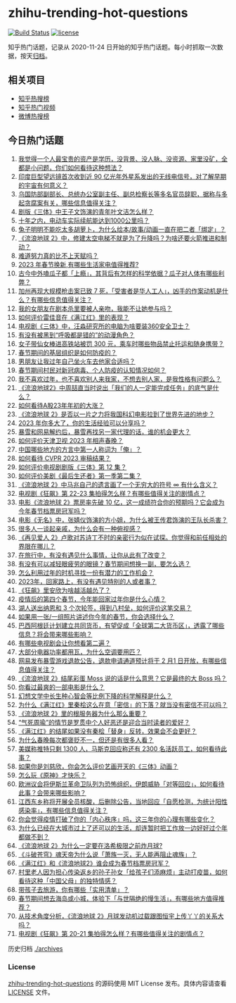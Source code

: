 # zhihu-trending-hot-questions

[![Build Status](https://github.com/justjavac/zhihu-trending-hot-questions/workflows/ci/badge.svg?branch=master)](https://github.com/justjavac/zhihu-trending-hot-questions/actions)
[![license](https://img.shields.io/github/license/justjavac/zhihu-trending-hot-questions)](https://github.com/justjavac/zhihu-trending-hot-questions/blob/master/LICENSE)

知乎热门话题，记录从 2020-11-24
日开始的知乎热门话题。每小时抓取一次数据，按天[归档](./archives)。

## 相关项目

- [知乎热搜榜](https://github.com/justjavac/zhihu-trending-top-search)
- [知乎热门视频](https://github.com/justjavac/zhihu-trending-hot-video)
- [微博热搜榜](https://github.com/justjavac/weibo-trending-hot-search)

## 今日热门话题

<!-- BEGIN -->
<!-- 最后更新时间 Wed Jan 25 2023 10:14:40 GMT+0800 (China Standard Time) -->

1. [我觉得一个人最宝贵的资产是学历，没背景、没人脉、没资源、家里没矿，全都是小问题，你们如何看待这种想法？](https://www.zhihu.com/question/579255639)
1. [印度巨型望远镜首次收到近 90 亿光年外星系发出的无线电信号，对了解早期的宇宙有何意义？](https://www.zhihu.com/question/580328988)
1. [乌国防部副部长、总统办公室副主任、副总检察长等多名官员辞职，据称与多起贪腐案有关，哪些信息值得关注？](https://www.zhihu.com/question/580335469)
1. [剧版《三体》中王子文饰演的青年叶文洁怎么样？](https://www.zhihu.com/question/578880562)
1. [十年之内，电动车实际续航能达到1000公里吗？](https://www.zhihu.com/question/579489568)
1. [兔子明明不能吃太多胡萝卜，为什么绘本/故事/动画一直在把二者「绑定」？](https://www.zhihu.com/question/580233831)
1. [《流浪地球 2》中，修建太空电梯不就是为了升降吗？为啥还要火箭推进和制动？](https://www.zhihu.com/question/580088876)
1. [难道努力真的比不上天赋吗？](https://www.zhihu.com/question/580348603)
1. [2023 年春节换新,有哪些生活家电值得推荐?](https://www.zhihu.com/question/569753612)
1. [古今中外嗑瓜子都「上瘾」，其背后有怎样的科学依据？瓜子对人体有哪些利弊？](https://www.zhihu.com/question/580235921)
1. [加州再现大规模枪击案已致 7 死，「受害者是华人工人」，凶手的作案动机是什么？有哪些信息值得关注？](https://www.zhihu.com/question/580327634)
1. [我的女朋友在剧本杀里要被人亲吻，我能不让她参与吗？](https://www.zhihu.com/question/568332577)
1. [如何评价雷佳音在《满江红》里的表现？](https://www.zhihu.com/question/579936554)
1. [电视剧《三体》中，汪淼研究所的电脑为啥要装360安全卫士？](https://www.zhihu.com/question/578998712)
1. [有没有被黑到“呼吸都是错的”的动漫角色？](https://www.zhihu.com/question/578866973)
1. [女子带仙女棒进高铁站被罚 300 元，乘车时哪些物品禁止托运和随身携带？](https://www.zhihu.com/question/580333399)
1. [春节期间的基层组织是如何防疫的？](https://www.zhihu.com/question/579420809)
1. [男朋友让我过年自己坐火车去他家合适吗？](https://www.zhihu.com/question/571265017)
1. [春节期间村民对新冠病毒、个人防疫的认知情况如何？](https://www.zhihu.com/question/579404823)
1. [我不喜欢过年，也不喜欢别人来我家，不想去别人家，是我性格有问题么？](https://www.zhihu.com/question/576650811)
1. [《流浪地球2》中周喆直当时说出「我们的人一定能完成任务」的底气是什么？](https://www.zhihu.com/question/580038620)
1. [如何看待A股23年年初的大涨？](https://www.zhihu.com/question/579209550)
1. [《流浪地球 2》是否以一片之力将我国科幻电影拉到了世界先进的地步？](https://www.zhihu.com/question/580198836)
1. [2023 年你多大了，你的生活经验可以分享吗？](https://www.zhihu.com/question/580280582)
1. [暴雪和网易解约后，暴雪再找另一家代理的话，谁的机会更大？](https://www.zhihu.com/question/567390137)
1. [如何评价天津卫视 2023 年相声春晚？](https://www.zhihu.com/question/580198782)
1. [中国哪些地方的方言中第一人称词为「俺」？](https://www.zhihu.com/question/27028075)
1. [如何看待 CVPR 2023 审稿结果？](https://www.zhihu.com/question/580351046)
1. [如何评价电视剧剧版《三体》第 12 集？](https://www.zhihu.com/question/579715688)
1. [如何评价美剧《最后生还者》第一季第二集？](https://www.zhihu.com/question/580117789)
1. [《流浪地球 2》中马兆自己的遗言画了一个无穷大的符号 ∞ 有什么含义？](https://www.zhihu.com/question/580200570)
1. [电视剧《狂飙》第 22-23 集拍得怎么样？有哪些值得关注的剧情点？](https://www.zhihu.com/question/580289459)
1. [电影《流浪地球 2》票房率先破 10 亿，这一成绩符合你的预期吗？它会成为今年春节档票房冠军吗？](https://www.zhihu.com/question/580277048)
1. [电影《无名》中，张婧仪饰演的方小姐，为什么被王传君饰演的王队长杀害？](https://www.zhihu.com/question/580036946)
1. [很多人一谈起亲戚，为什么会有一种俯视感？](https://www.zhihu.com/question/579241468)
1. [《再见爱人 2》卢歌对苏诗丁不时的亲密行为似在试探。你觉得和前任相处的界限在哪儿？](https://www.zhihu.com/question/580302062)
1. [在旅行中，有没有遇见什么事情，让你从此有了改变？](https://www.zhihu.com/question/578470383)
1. [有没有可以减轻眼疲劳的眼镜？春节期间想换一副，要怎么选？](https://www.zhihu.com/question/580191831)
1. [怎么利用过年的时机寻找一份有潜力的工作机会？](https://www.zhihu.com/question/579045708)
1. [2023年，回家路上，有没有遇见特别的人或者事？](https://www.zhihu.com/question/579051753)
1. [《狂飙》里安欣为啥越活越怂了？](https://www.zhihu.com/question/580199099)
1. [疫情后的第四个春节，今年能回家过年你是什么心情？](https://www.zhihu.com/question/579052981)
1. [湖人送出纳恩和 3 个次轮签，得到八村垒，如何评价这笔交易？](https://www.zhihu.com/question/580256247)
1. [如果用一张/一组照片讲述你今年的春节，你会选择什么？](https://www.zhihu.com/question/579035018)
1. [巴西阿根廷计划建立共同货币，有望促成「全球第二大货币区」，透露了哪些信息？将会带来哪些影响？](https://www.zhihu.com/question/580187605)
1. [有哪些电视剧会让你想看第二遍？](https://www.zhihu.com/question/579243155)
1. [大部分电器功率都用瓦，为什么空调要用匹？](https://www.zhihu.com/question/576457352)
1. [网易发布暴雪游戏退款公告，退款申请通道预计将于 2 月1 日开放，有哪些信息值得关注？](https://www.zhihu.com/question/580245025)
1. [《流浪地球 2》结尾彩蛋 Moss 说的话是什么意思？它是最终的大 Boss 吗？](https://www.zhihu.com/question/580053092)
1. [你看过最爽的一部电影是什么？](https://www.zhihu.com/question/572156228)
1. [幻想文学中长生种心智会等比例下降的科学解释是什么？](https://www.zhihu.com/question/579311012)
1. [为什么《满江红》里秦桧这么在意「密信」的下落？就当没有密信不可以吗？](https://www.zhihu.com/question/580233823)
1. [《流浪地球 2》里的根服务器为什么那么重要？](https://www.zhihu.com/question/580057574)
1. [“气死周瑜”的情节是罗贯中个人好恶还是迎合当时读者的爱好？](https://www.zhihu.com/question/578130338)
1. [《满江红》的结尾如果没有秦桧「替身」反转，效果会不会更好？](https://www.zhihu.com/question/580075327)
1. [为什么春晚每次都褒贬不一，但还是有很多人看？](https://www.zhihu.com/question/579067214)
1. [美媒称推特只剩 1300 人，马斯克回应称还有 2300 名活跃员工，如何看待此事？](https://www.zhihu.com/question/580059328)
1. [如果你是刘慈欣，你会怎么评价艺画开天的《三体》动画？](https://www.zhihu.com/question/574646478)
1. [怎么玩《原神》才快乐？](https://www.zhihu.com/question/458800508)
1. [欧洲议会将伊斯兰革命卫队列为恐怖组织，伊朗威胁「对等回应」，如何看待此事？会带来哪些影响？](https://www.zhihu.com/question/580237134)
1. [江西东乡称将开展全员核酸，后删除公告，当地回应「自愿检测，为统计阳性感染率」，有哪些信息值得关注？](https://www.zhihu.com/question/580334546)
1. [你会觉得疫情打破了你的「内心秩序」吗，这三年你的心理有哪些变化？](https://www.zhihu.com/question/579007639)
1. [为什么已经在大城市过上了还可以的生活，却连暂时把工作放一边好好过个年都做不到？](https://www.zhihu.com/question/578841663)
1. [《流浪地球 2》为什么一定要在洛希极限之前炸月球?](https://www.zhihu.com/question/580085023)
1. [《斗破苍穹》魂天帝为什么说「萧族一灭，无人能再阻止魂族」？](https://www.zhihu.com/question/558323339)
1. [《满江红》和《流浪地球2》谁会成为春节档票房冠军？](https://www.zhihu.com/question/576108443)
1. [村里老人因为担心传染返乡的孙子孙女「给孩子们添麻烦」主动打疫苗，如何看待这种「中国父母」的独特情感？](https://www.zhihu.com/question/579560799)
1. [带孩子去旅游，你有哪些「实用清单」？](https://www.zhihu.com/question/578264076)
1. [春节期间想去海岛或小城，体验下「与世隔绝的慢生活」，有哪些地方值得推荐？](https://www.zhihu.com/question/578264109)
1. [从技术角度分析，《流浪地球 2》月球发动机过载跟图恒宇上传丫丫的关系大吗？](https://www.zhihu.com/question/580062107)
1. [电视剧《狂飙》第 20-21 集拍得怎么样？有哪些值得关注的剧情点？](https://www.zhihu.com/question/580080678)

<!-- END -->

历史归档 [./archives](./archives)

### License

[zhihu-trending-hot-questions](https://github.com/justjavac/zhihu-trending-hot-questions)
的源码使用 MIT License 发布。具体内容请查看 [LICENSE](./LICENSE) 文件。
